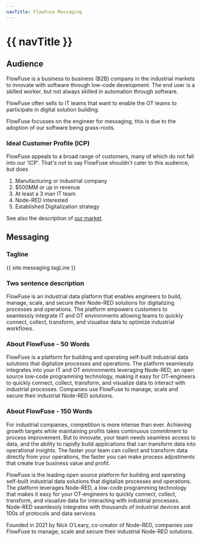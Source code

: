 ```yaml
---
navTitle: FlowFuse Messaging
---
```


# {{ navTitle }}

## Audience

FlowFuse is a business to business (B2B) company in the industrial markets to
innovate with software through low-code development. The end user is a skilled
worker, but not always skilled in automation through software.

FlowFuse often sells to IT teams that want to enable the OT teams to participate
in digital solution building.

FlowFuse focusses on the engineer for messaging, this is due to the adoption of
our software being grass-roots.

### Ideal Customer Profile (ICP)

FlowFuse appeals to a broad range of customers, many of which do not fall into
our 'ICP'. That's not to say FlowFuse shouldn't cater to this audience, but
does 

1. Manufacturing or industrial company
1. $500MM or up in revenue
1. At least a 3 man IT team
1. Node-RED interested
1. Established Digitalization strategy

See also the description of [our market](/handbook/company/strategy/#the-market).

## Messaging

### Tagline

{{ site.messaging.tagLine }}

### Two sentence description

FlowFuse is an industrial data platform that enables engineers to build, manage, scale, and secure their Node-RED solutions for digitalizing processes and operations. The platform empowers customers to seamlessly integrate IT and OT environments allowing teams to quickly connect, collect, transform, and visualise data to optimize industrial workflows.

### About FlowFuse - 50 Words

FlowFuse is a platform for building and operating self-built industrial data solutions that digitalize processes and operations. The platform seamlessly integrates into your IT and OT environments leveraging Node-RED, an open source low-code programming technology, making it easy for OT-engineers to quickly connect, collect, transform, and visualize data to interact with industrial processes. Companies use FlowFuse to manage, scale and secure their industrial Node-RED solutions.


### About FlowFuse - 150 Words

For industrial companies, competition is more intense than ever. Achieving growth targets while maintaining profits takes continuous commitment to process improvement. But to innovate, your team needs seamless access to data, and the ability to rapidly build applications that can transform data into operational insights. The faster your team can collect and transform data directly from your operations, the faster you can make process adjustments that create true business value and profit.

FlowFuse is the leading open source platform for building and operating self-built industrial data solutions that digitalize processes and operations. The platform leverages Node-RED, a low-code programming technology that makes it easy for your OT-engineers to quickly connect, collect, transform, and visualize data for interacting with industrial processes. Node-RED seamlessly integrates with thousands of industrial devices and 100s of protocols and data services.

Founded in 2021 by Nick O’Leary, co-creator of Node-RED, companies use FlowFuse to manage, scale and secure their industrial Node-RED solutions.


